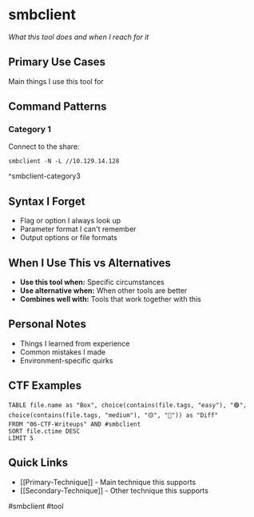# smbclient

_What this tool does and when I reach for it_

## Primary Use Cases

Main things I use this tool for

## Command Patterns

### Category 1

Connect to the share:
```shell
smbclient -N -L //10.129.14.128
```
^smbclient-category3

## Syntax I Forget

- Flag or option I always look up
- Parameter format I can't remember
- Output options or file formats

## When I Use This vs Alternatives

- **Use this tool when:** Specific circumstances
- **Use alternative when:** When other tools are better
- **Combines well with:** Tools that work together with this

## Personal Notes

- Things I learned from experience
- Common mistakes I made
- Environment-specific quirks

## CTF Examples

```dataview
TABLE file.name as "Box", choice(contains(file.tags, "easy"), "🟢", choice(contains(file.tags, "medium"), "🟡", "🔴")) as "Diff"
FROM "06-CTF-Writeups" AND #smbclient
SORT file.ctime DESC
LIMIT 5
```

## Quick Links

- [[Primary-Technique]] - Main technique this supports
- [[Secondary-Technique]] - Other technique this supports

#smbclient #tool